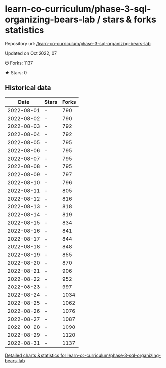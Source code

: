 # learn-co-curriculum/phase-3-sql-organizing-bears-lab / stars & forks statistics

Repository url: [/learn-co-curriculum/phase-3-sql-organizing-bears-lab](https://github.com/learn-co-curriculum/phase-3-sql-organizing-bears-lab)

Updated on Oct 2022, 07

☋ Forks: 1137

★ Stars: 0

## Historical data
| Date | Stars | Forks |
|------|-------|-------|
| 2022-08-01 | - | 790 | 
| 2022-08-02 | - | 790 | 
| 2022-08-03 | - | 792 | 
| 2022-08-04 | - | 792 | 
| 2022-08-05 | - | 795 | 
| 2022-08-06 | - | 795 | 
| 2022-08-07 | - | 795 | 
| 2022-08-08 | - | 795 | 
| 2022-08-09 | - | 797 | 
| 2022-08-10 | - | 796 | 
| 2022-08-11 | - | 805 | 
| 2022-08-12 | - | 816 | 
| 2022-08-13 | - | 818 | 
| 2022-08-14 | - | 819 | 
| 2022-08-15 | - | 834 | 
| 2022-08-16 | - | 841 | 
| 2022-08-17 | - | 844 | 
| 2022-08-18 | - | 848 | 
| 2022-08-19 | - | 855 | 
| 2022-08-20 | - | 870 | 
| 2022-08-21 | - | 906 | 
| 2022-08-22 | - | 952 | 
| 2022-08-23 | - | 997 | 
| 2022-08-24 | - | 1034 | 
| 2022-08-25 | - | 1062 | 
| 2022-08-26 | - | 1076 | 
| 2022-08-27 | - | 1087 | 
| 2022-08-28 | - | 1098 | 
| 2022-08-29 | - | 1120 | 
| 2022-08-31 | - | 1137 | 


[Detailed charts & statistics for learn-co-curriculum/phase-3-sql-organizing-bears-lab](https://reviewgithub.com/rep/learn-co-curriculum/phase-3-sql-organizing-bears-lab)
